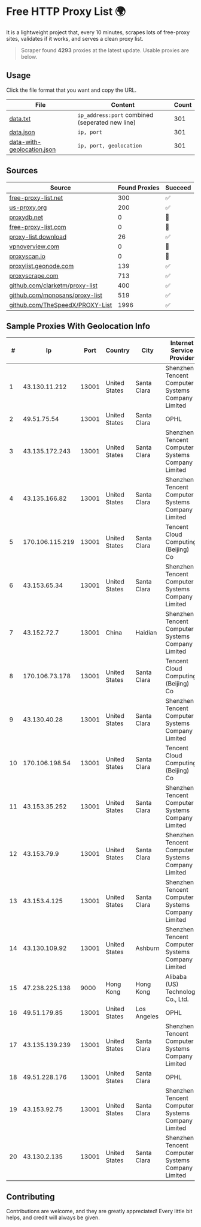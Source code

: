 
# Free HTTP Proxy List 🌍

It is a lightweight project that, every 10 minutes, scrapes lots of free-proxy sites, validates if it works, and serves a clean proxy list.


> Scraper found **4293** proxies at the latest update. Usable proxies are below.

## Usage

Click the file format that you want and copy the URL.


|File|Content|Count|
|----|-------|-----|
|[data.txt](https://raw.githubusercontent.com/themiralay/Proxy-List-World/master/data.txt)|`ip_address:port` combined (seperated new line)|301|
|[data.json](https://raw.githubusercontent.com/themiralay/Proxy-List-World/master/data.json)|`ip, port`|301|
|[data-with-geolocation.json](https://raw.githubusercontent.com/themiralay/Proxy-List-World/master/data-with-geolocation.json)|`ip, port, geolocation`|301|

## Sources

|Source|Found Proxies|Succeed|
|------|-------------|-------|
|[free-proxy-list.net](https://free-proxy-list.net)|300|✅|
|[us-proxy.org](https://www.us-proxy.org)|200|✅|
|[proxydb.net](http://proxydb.net)|0|🚫|
|[free-proxy-list.com](https://free-proxy-list.com/?page=&port=&type%5B%5D=http&type%5B%5D=https&up_time=0&search=Search)|0|🚫|
|[proxy-list.download](https://www.proxy-list.download/HTTP)|26|✅|
|[vpnoverview.com](https://vpnoverview.com/privacy/anonymous-browsing/free-proxy-servers)|0|🚫|
|[proxyscan.io](https://www.proxyscan.io)|0|🚫|
|[proxylist.geonode.com](https://proxylist.geonode.com/api/proxy-list?limit=300&page=1&sort_by=lastChecked&sort_type=desc&protocols=http,https)|139|✅|
|[proxyscrape.com](https://api.proxyscrape.com/v2/?request=displayproxies&protocol=http&timeout=10000&country=all&ssl=all&anonymity=all)|713|✅|
|[github.com/clarketm/proxy-list](https://raw.githubusercontent.com/clarketm/proxy-list/master/proxy-list-raw.txt)|400|✅|
|[github.com/monosans/proxy-list](https://raw.githubusercontent.com/monosans/proxy-list/main/proxies/http.txt)|519|✅|
|[github.com/TheSpeedX/PROXY-List](https://raw.githubusercontent.com/TheSpeedX/PROXY-List/master/http.txt)|1996|✅|


## Sample Proxies With Geolocation Info

|#|Ip|Port|Country|City|Internet Service Provider|
|-|--|----|-------|----|-------------------------|
|1|43.130.11.212|13001|United States|Santa Clara|Shenzhen Tencent Computer Systems Company Limited|
|2|49.51.75.54|13001|United States|Santa Clara|OPHL|
|3|43.135.172.243|13001|United States|Santa Clara|Shenzhen Tencent Computer Systems Company Limited|
|4|43.135.166.82|13001|United States|Santa Clara|Shenzhen Tencent Computer Systems Company Limited|
|5|170.106.115.219|13001|United States|Santa Clara|Tencent Cloud Computing (Beijing) Co|
|6|43.153.65.34|13001|United States|Santa Clara|Shenzhen Tencent Computer Systems Company Limited|
|7|43.152.72.7|13001|China|Haidian|Shenzhen Tencent Computer Systems Company Limited|
|8|170.106.73.178|13001|United States|Santa Clara|Tencent Cloud Computing (Beijing) Co|
|9|43.130.40.28|13001|United States|Santa Clara|Shenzhen Tencent Computer Systems Company Limited|
|10|170.106.198.54|13001|United States|Santa Clara|Tencent Cloud Computing (Beijing) Co|
|11|43.153.35.252|13001|United States|Santa Clara|Shenzhen Tencent Computer Systems Company Limited|
|12|43.153.79.9|13001|United States|Santa Clara|Shenzhen Tencent Computer Systems Company Limited|
|13|43.153.4.125|13001|United States|Santa Clara|Shenzhen Tencent Computer Systems Company Limited|
|14|43.130.109.92|13001|United States|Ashburn|Shenzhen Tencent Computer Systems Company Limited|
|15|47.238.225.138|9000|Hong Kong|Hong Kong|Alibaba (US) Technology Co., Ltd.|
|16|49.51.179.85|13001|United States|Los Angeles|OPHL|
|17|43.135.139.239|13001|United States|Santa Clara|Shenzhen Tencent Computer Systems Company Limited|
|18|49.51.228.176|13001|United States|Santa Clara|OPHL|
|19|43.153.92.75|13001|United States|Santa Clara|Shenzhen Tencent Computer Systems Company Limited|
|20|43.130.2.135|13001|United States|Santa Clara|Shenzhen Tencent Computer Systems Company Limited|



## Contributing

Contributions are welcome, and they are greatly appreciated! Every
little bit helps, and credit will always be given.

